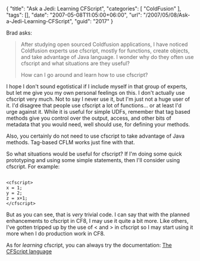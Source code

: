 {
	"title": "Ask a Jedi: Learning CFScript",
	"categories": [
		"ColdFusion"
	],
	"tags": [],
	"date": "2007-05-08T11:05:00+06:00",
	"url": "/2007/05/08/Ask-a-Jedi-Learning-CFScript",
	"guid": "2017"
}

Brad asks:

<blockquote>
After studying open sourced Coldfusion applications, I have noticed Coldfusion experts use cfscript, mostly for functions, create objects, and take advantage of Java language. I wonder why do they often use cfscript and what situations are they useful?

How can I go around and learn how to use cfscript?
</blockquote>
<!--more-->
I hope I don't sound egotistical if I include myself in that group of experts, but let me give you my own personal feelings on this. I don't actually use cfscript very much. Not to say I never use it, but I'm just not a huge user of it. I'd disagree that people use cfscript a lot of functions... or at least I'd urge against it. While it is useful for simple UDFs, remember that tag based methods give you control over the output, access, and other bits of metadata that you would need, well should use, for defining your methods. 

Also, you certainly do not need to use cfscript to take advantage of Java methods. Tag-based CFLM works just fine with that. 

So what situations would be useful for cfscript? If I'm doing some quick prototyping and using some simple statements, then I'll consider using cfscript. For example:

<code>
&lt;cfscript&gt;
x = 1;
y = 2;
z = x+1;
&lt;/cfscript&gt;
</code>

But as you can see, that is <i>very</i> trivial code. I can say that with the planned enhancements to cfscript in CF8, I may use it quite a bit more. Like others, I've gotten tripped up by the use of &lt; and &gt; in cfscript so I may start using it more when I do production work in CF8. 

As for <i>learning</i> cfscript, you can always try the documentation: <a href="http://livedocs.adobe.com/coldfusion/7/htmldocs/00000970.htm">The CFScript language</a>